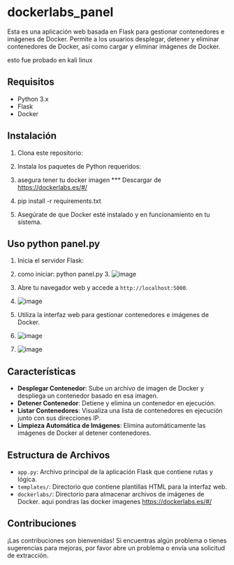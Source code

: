 # dockerlabs_panel

Esta es una aplicación web basada en Flask para gestionar contenedores e imágenes de Docker. Permite a los usuarios desplegar, detener y eliminar contenedores de Docker, así como cargar y eliminar imágenes de Docker.

esto fue probado en kali linux

## Requisitos

- Python 3.x
- Flask
- Docker

## Instalación

1. Clona este repositorio:

2. Instala los paquetes de Python requeridos:
3. asegura tener tu docker imagen *** Descargar de https://dockerlabs.es/#/
  4. pip install -r requirements.txt
  5. Asegúrate de que Docker esté instalado y en funcionamiento en tu sistema.



## Uso python panel.py

1. Inicia el servidor Flask:
  2. como iniciar: python panel.py
    3. ![image](https://github.com/ssarante/dockerlabs_panel/assets/39504876/6dc0aac4-7859-4ee0-a3d6-a38250f80d98)
  

4. Abre tu navegador web y accede a `http://localhost:5000`.
  5.   ![image](https://github.com/ssarante/dockerlabs_panel/assets/39504876/b0d7c598-5fec-4069-83cf-8fa6b33b87aa)


6. Utiliza la interfaz web para gestionar contenedores e imágenes de Docker.
  7.   ![image](https://github.com/ssarante/dockerlabs_panel/assets/39504876/d7920d85-6780-44c6-af96-d8e49287a690)
  8.   ![image](https://github.com/ssarante/dockerlabs_panel/assets/39504876/aea73b44-0510-4bf8-8cf4-325046783ff8)



## Características

- **Desplegar Contenedor**: Sube un archivo de imagen de Docker y despliega un contenedor basado en esa imagen.
- **Detener Contenedor**: Detiene y elimina un contenedor en ejecución.
- **Listar Contenedores**: Visualiza una lista de contenedores en ejecución junto con sus direcciones IP.
- **Limpieza Automática de Imágenes**: Elimina automáticamente las imágenes de Docker al detener contenedores.

## Estructura de Archivos

- `app.py`: Archivo principal de la aplicación Flask que contiene rutas y lógica.
- `templates/`: Directorio que contiene plantillas HTML para la interfaz web.
- `dockerlabs/`: Directorio para almacenar archivos de imágenes de Docker. aqui pondras las docker imagenes https://dockerlabs.es/#/

## Contribuciones

¡Las contribuciones son bienvenidas! Si encuentras algún problema o tienes sugerencias para mejoras, por favor abre un problema o envía una solicitud de extracción.


